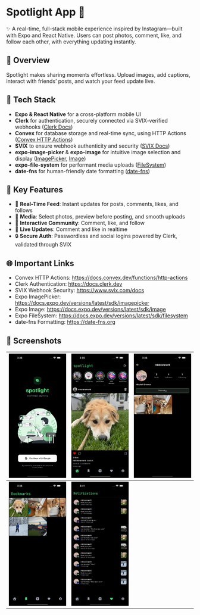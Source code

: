 # Spotlight App 🔦

✨ A real-time, full-stack mobile experience inspired by Instagram—built with Expo and React Native. Users can post photos, comment, like, and follow each other, with everything updating instantly.

## 📱 Overview

Spotlight makes sharing moments effortless. Upload images, add captions, interact with friends’ posts, and watch your feed update live.

## 🔧 Tech Stack

- **Expo & React Native** for a cross-platform mobile UI
- **Clerk** for authentication, securely connected via SVIX-verified webhooks ([Clerk Docs](https://docs.clerk.dev))
- **Convex** for database storage and real-time sync, using HTTP Actions ([Convex HTTP Actions](https://docs.convex.dev/functions/http-actions))
- **SVIX** to ensure webhook authenticity and security ([SVIX Docs](https://www.svix.com/docs))
- **expo-image-picker** & **expo-image** for intuitive image selection and display ([ImagePicker](https://docs.expo.dev/versions/latest/sdk/imagepicker), [Image](https://docs.expo.dev/versions/latest/sdk/image))
- **expo-file-system** for performant media uploads ([FileSystem](https://docs.expo.dev/versions/latest/sdk/filesystem))
- **date-fns** for human-friendly date formatting ([date-fns](https://date-fns.org))

## 🚀 Key Features

- 🔄 **Real-Time Feed**: Instant updates for posts, comments, likes, and follows
- 📸 **Media**: Select photos, preview before posting, and smooth uploads
- 💬 **Interactive Community**: Comment, like, and follow
- 🔔 **Live Updates**: Comment and like in realtime
- 🔒 **Secure Auth**: Passwordless and social logins powered by Clerk, validated through SVIX

## 🌐 Important Links

- Convex HTTP Actions: https://docs.convex.dev/functions/http-actions
- Clerk Authentication: https://docs.clerk.dev
- SVIX Webhook Security: https://www.svix.com/docs
- Expo ImagePicker: https://docs.expo.dev/versions/latest/sdk/imagepicker
- Expo Image: https://docs.expo.dev/versions/latest/sdk/image
- Expo FileSystem: https://docs.expo.dev/versions/latest/sdk/filesystem
- date-fns Formatting: https://date-fns.org

## 📸 Screenshots

| ![Home Feed](./assets/images/screenshot1.png) | ![Post Creation](./assets/images/screenshot2.png) | ![Comments Thread](./assets/images/screenshot3.png) |
|-----------------------------------------------|--------------------------------------------------|------------------------------------------------------|
| ![Profile View](./assets/images/screenshot4.png) | ![Notifications](./assets/images/screenshot5.png) |                                                      |

